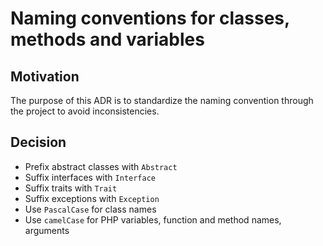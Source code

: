 # Naming conventions for classes, methods and variables

## Motivation

The purpose of this ADR is to standardize the naming convention through the project to avoid inconsistencies.

## Decision

- Prefix abstract classes with `Abstract`
- Suffix interfaces with `Interface`
- Suffix traits with `Trait`
- Suffix exceptions with `Exception`
- Use `PascalCase` for class names
- Use `camelCase` for PHP variables, function and method names, arguments
